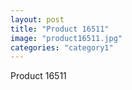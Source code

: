```yaml
---
layout: post
title: "Product 16511"
image: "product16511.jpg"
categories: "category1"
---
```

Product 16511
